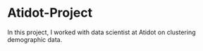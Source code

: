 # Atidot-Project
In this project, I worked with data scientist at Atidot on clustering demographic data.
